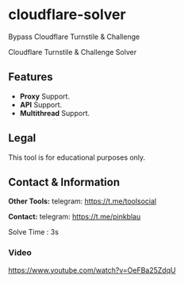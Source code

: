 # cloudflare-solver
Bypass Cloudflare Turnstile &amp; Challenge

Cloudflare Turnstile &amp; Challenge Solver


## Features
- **Proxy** Support.
- **API** Support.
- **Multithread** Support.

## Legal
This tool is for educational purposes only.

## Contact & Information
**Other Tools:** telegram: https://t.me/toolsocial

**Contact:** telegram: https://t.me/pinkblau

Solve Time : 3s

### Video

https://www.youtube.com/watch?v=OeFBa25ZdqU
